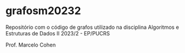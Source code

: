 # grafosm20232
Repositório com o código de grafos utilizado na disciplina Algoritmos e Estruturas de Dados II 2023/2 - EP/PUCRS

Prof. Marcelo Cohen
